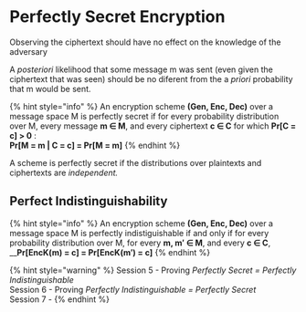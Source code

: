 # Perfectly Secret Encryption

Observing the ciphertext should have no effect on the knowledge of the adversary 

A _posteriori_ likelihood that some message m was sent \(even given the ciphertext that was seen\) should be no diferent from the a _priori_ probability that m would be sent.

{% hint style="info" %}
An encryption scheme **\(Gen, Enc, Dec\)** over a message space M is perfectly secret if for every probability distribution over M, every message **m ∈ M**, and every ciphertext **c ∈ C** for which **Pr\[C = c\] &gt; 0** :   
                                                **Pr\[M = m \| C = c\] = Pr\[M = m\]**
{% endhint %}

A scheme is perfectly secret if the distributions over plaintexts and ciphertexts are _independent._

## Perfect Indistinguishability

{% hint style="info" %}
An encryption scheme **\(Gen, Enc, Dec\)** over a message space M is perfectly indistiguishable if and only if for every probability distribution over M, for every **m, m′ ∈ M**, and every **c ∈ C**,   
                                                         __**Pr\[EncK\(m\) = c\] = Pr\[EncK\(m′\) = c\]**
{% endhint %}

{% hint style="warning" %}
Session 5 - Proving _Perfectly Secret = Perfectly Indistinguishable_  
Session 6 - Proving _Perfectly Indistinguishable = Perfectly Secret_  
Session 7 - 
{% endhint %}

